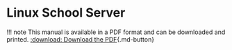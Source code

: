 # Linux School Server

!!! note
    This manual is available in a PDF format and can be downloaded and printed. 
    [:download: Download the PDF](https://educational-tools.github.io/Linux-Manual/linux_man.pdf){.md-button}